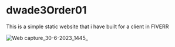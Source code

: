 # dwade3Order01
This is a simple static website that i have built for a client in FIVERR

![Web capture_30-6-2023_1445_](https://github.com/Nimsaramahagedara/dwade3Order01/assets/92454064/ceefceed-3a9c-41d1-8ee8-9469539fc085)
